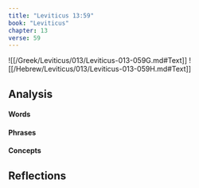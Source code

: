 ```yaml
---
title: "Leviticus 13:59"
book: "Leviticus"
chapter: 13
verse: 59
---
```

![[/Greek/Leviticus/013/Leviticus-013-059G.md#Text]]
![[/Hebrew/Leviticus/013/Leviticus-013-059H.md#Text]]

## Analysis

#### Words

#### Phrases

#### Concepts

## Reflections
